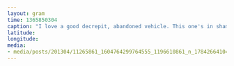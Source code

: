 ```yaml
---
layout: gram
time: 1365850304
caption: "I love a good decrepit, abandoned vehicle. This one's in shambles."
latitude: 
longitude: 
media:
- media/posts/201304/11265861_1604764299764555_1196610861_n_17842664104000351.jpg
---
```

